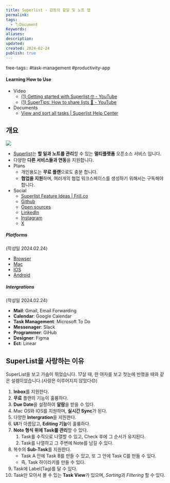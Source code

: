 ```yaml
---
title: Superlist - 감동의 할일 및 노트 앱
permalink: 
tags:
  - 🏷️Document
Keywords: 
aliases: 
description: 
updated: 
created: 2024-02-24
publish: true
---
```

free-tags:: #task-management #productivity-app 


#### Learning How to Use
- Video
	- [(1) Getting started with Superlist 🤓 - YouTube](https://www.youtube.com/watch?v=2MzzbRhYlSA)
	- [(1) SuperTips: How to share lists 👀 - YouTube](https://www.youtube.com/watch?v=GBOVp_cMHBw&list=PLGN6Dp1CY0YoeaGrxy92Bi5ZL2MYAkWHP&index=1)
- Documents
	- [View and sort all tasks | Superlist Help Center](https://help.superlist.com/en/articles/10058-view-and-sort-all-tasks)


## 개요
![](https://i.imgur.com/49DBHCA.png)

- [Superlist](https://superlist.com)는 **할 일과 노트를 관리**할 수 있는 **멀티플랫폼** 오픈소스 서비스 입니다. 
- 다양한 **다른 서비스들과 연동**을 지원합니다. 
- Plans
	- 개인용도는 **무료 플랜**으로도 충분 합니다.
	- **협업을 지원**하며, 여러개의 협업 워크스페이스를 생성하기 위해서는 구독해야 합니다. 
- Social
	- [Superlist Feature Ideas | Frill.co](https://feedback.superlist.com/b/5m1d55m6/feature-ideas)
	- [Github](https://github.com/superlistapp)
	- [Open sources](https://www.superlist.com/opensource)
	- [LinkedIn](https://www.linkedin.com/company/superlistapp/)
	- [Instagram](https://www.instagram.com/superlistapp/?hl=en)
	- [X](https://twitter.com/Superlist)

##### Platforms
(작성일 2024.02.24)
- [Browser](https://app.superlist.com/)
- [Mac](https://storage.googleapis.com/superlist-appcast/beta/latest/Superlist.zip)
- [IOS](https://apps.apple.com/us/app/superlist-tasks-lists/id1547585270)
- [Android](https://play.google.com/store/apps/details?id=com.superlist.superlist)

##### Intergrations
(작성일 2024.02.24)
- **Mail**: Gmail, Email Forwarding
- **Calendar**: Google Calendar
- **Task Management**: Microsoft To Do
- **Messenager**: Slack
- **Programmer**: GiHub
- **Designer**: Figma
- **Ect**: Linear


## SuperList을 사랑하는 이유
SuperList을 보고 가슴이 뛰었습니다. 17살 때, 한 여자를 보고 첫눈에 반했을 때와 같은 설렘이었습니다.(사랑은 이루어지지 않았다😞)

1. **Inbox**를 지원한다.
2. **무료** 플랜의 기능이 훌륭하다.
3. **Due Date**을 설정하여 **알람**을 받을 수 있다. 
4. Mac OS와 IOS를 지원하며, **실시간 Sync**가 된다.
5. 다양한 **Intergration**을 지원한다. 
6. **UI**가 아름답고, **Editing 기능**이 훌륭하다. 
7. **Note 형식 위에 Task를 관리**할 수 있다. 
	1. Task를 수직으로 나열할 수 있고, Check 후에 그 순서가 유지된다. 
	2. Task를 나열하고 그 주변에 Note를 남길 수 있다. 
8. 복수의 **Sub-Task**를 지원한다. 
	- Task A 안에 Task B를 만들 수 있고, 또 그 안에 Task C를 만들 수 있다. 
	- 즉, Task 하이라키를 만들 수 있다.
9. Task에 Label(Tag)를 달 수 있다. 
10. Task만 모아서 볼 수 있는 **Task View**가 있으며, *Sorting*과 *Filtering* 할 수 있다. 